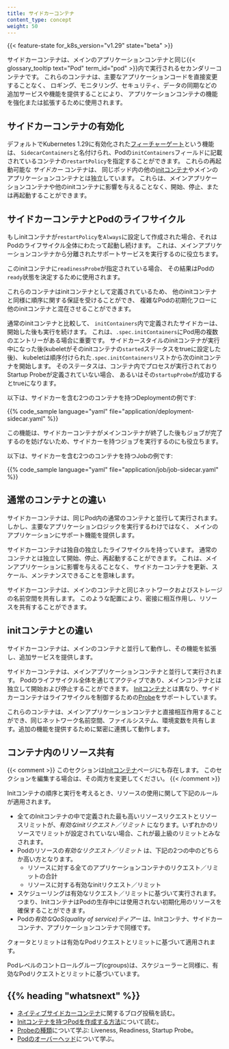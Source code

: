 ```yaml
---
title: サイドカーコンテナ
content_type: concept
weight: 50
---
```


<!-- overview -->
{{< feature-state for_k8s_version="v1.29" state="beta" >}}

サイドカーコンテナは、メインのアプリケーションコンテナと同じ{{< glossary_tooltip text="Pod" term_id="pod" >}}内で実行されるセカンダリーコンテナです。
これらのコンテナは、主要なアプリケーションコードを直接変更することなく、
ロギング、モニタリング、セキュリティ、データの同期などの追加サービスや機能を提供することにより、
アプリケーションコンテナの機能を強化または拡張するために使用されます。

<!-- body -->

## サイドカーコンテナの有効化

デフォルトでKubernetes 1.29に有効化された[フィーチャーゲート](/docs/reference/command-line-tools-reference/feature-gates/)という機能は、
`SidecarContainers`と名付けられ、Podの`initContainers`フィールドに記載されているコンテナの`restartPolicy`を指定することができます。
これらの再起動可能な _サイドカー_ コンテナは、
同じポッド内の他の[initコンテナ](/docs/concepts/workloads/pods/init-containers/)やメインのアプリケーションコンテナとは独立しています。
これらは、メインアプリケーションコンテナや他のinitコンテナに影響を与えることなく、開始、停止、または再起動することができます。

## サイドカーコンテナとPodのライフサイクル

もしinitコンテナが`restartPolicy`を`Always`に設定して作成された場合、それはPodのライフサイクル全体にわたって起動し続けます。
これは、メインアプリケーションコンテナから分離されたサポートサービスを実行するのに役立ちます。

このinitコンテナに`readinessProbe`が指定されている場合、
その結果はPodの`ready`状態を決定するために使用されます。

これらのコンテナはinitコンテナとして定義されているため、
他のinitコンテナと同様に順序に関する保証を受けることができ、
複雑なPodの初期化フローに他のinitコンテナと混在させることができます。

通常のinitコンテナと比較して、
`initContainers`内で定義されたサイドカーは、開始した後も実行を続けます。
これは、`.spec.initContainers`にPod用の複数のエントリーがある場合に重要です。
サイドカースタイルのinitコンテナが実行中になった後(kubeletがそのinitコンテナの`started`ステータスをtrueに設定した後)、
kubeletは順序付けられた`.spec.initContainers`リストから次のinitコンテナを開始します。
そのステータスは、コンテナ内でプロセスが実行されておりStartup Probeが定義されていない場合、
あるいはその`startupProbe`が成功するとtrueになります。

以下は、サイドカーを含む2つのコンテナを持つDeploymentの例です:

{{% code_sample language="yaml" file="application/deployment-sidecar.yaml" %}}

この機能は、サイドカーコンテナがメインコンテナが終了した後もジョブが完了するのを妨げないため、サイドカーを持つジョブを実行するのにも役立ちます。

以下は、サイドカーを含む2つのコンテナを持つJobの例です:

{{% code_sample language="yaml" file="application/job/job-sidecar.yaml" %}}

## 通常のコンテナとの違い

サイドカーコンテナは、同じPod内の通常のコンテナと並行して実行されます。
しかし、主要なアプリケーションロジックを実行するわけではなく、
メインのアプリケーションにサポート機能を提供します。

サイドカーコンテナは独自の独立したライフサイクルを持っています。
通常のコンテナとは独立して開始、停止、再起動することができます。
これは、メインアプリケーションに影響を与えることなく、
サイドカーコンテナを更新、スケール、メンテナンスできることを意味します。

サイドカーコンテナは、メインのコンテナと同じネットワークおよびストレージの名前空間を共有します。
このような配置により、密接に相互作用し、リソースを共有することができます。

## initコンテナとの違い

サイドカーコンテナは、メインのコンテナと並行して動作し、その機能を拡張し、追加サービスを提供します。

サイドカーコンテナは、メインアプリケーションコンテナと並行して実行されます。
Podのライフサイクル全体を通じてアクティブであり、メインコンテナとは独立して開始および停止することができます。
[Initコンテナ](/docs/concepts/workloads/pods/init-containers/)とは異なり、サイドカーコンテナはライフサイクルを制御するための[Probe](/docs/concepts/workloads/pods/pod-lifecycle/#types-of-probe)をサポートしています。

これらのコンテナは、メインアプリケーションコンテナと直接相互作用することができ、同じネットワーク名前空間、ファイルシステム、環境変数を共有します。追加の機能を提供するために緊密に連携して動作します。

## コンテナ内のリソース共有

{{< comment >}}
このセクションは[Initコンテナ](/docs/concepts/workloads/pods/init-containers/)ページにも存在します。
このセクションを編集する場合は、その両方を変更してください。
{{< /comment >}}

Initコンテナの順序と実行を考えるとき、リソースの使用に関して下記のルールが適用されます。

* 全てのInitコンテナの中で定義された最も高いリソースリクエストとリソースリミットが、*有効なinitリクエスト／リミット* になります。いずれかのリソースでリミットが設定されていない場合、これが最上級のリミットとみなされます。
* Podのリソースの*有効なリクエスト／リミット* は、下記の2つの中のどちらか高い方となります。
  * リソースに対する全てのアプリケーションコンテナのリクエスト／リミットの合計
  * リソースに対する有効なinitリクエスト／リミット
* スケジューリングは有効なリクエスト／リミットに基づいて実行されます。つまり、InitコンテナはPodの生存中には使用されない初期化用のリソースを確保することができます。
* Podの*有効なQoS(quality of service)ティアー* は、Initコンテナ、サイドカーコンテナ、アプリケーションコンテナで同様です。

クォータとリミットは有効なPodリクエストとリミットに基づいて適用されます。

Podレベルのコントロールグループ(cgroups)は、スケジューラーと同様に、有効なPodリクエストとリミットに基づいています。

## {{% heading "whatsnext" %}}

* [ネイティブサイドカーコンテナ](/blog/2023/08/25/native-sidecar-containers/)に関するブログ投稿を読む。
* [Initコンテナを持つPodを作成する方法](/docs/tasks/configure-pod-container/configure-pod-initialization/#create-a-pod-that-has-an-init-container)について読む。
* [Probeの種類](/docs/concepts/workloads/pods/pod-lifecycle/#types-of-probe)について学ぶ: Liveness, Readiness, Startup Probe。
* [Podのオーバーヘッド](/docs/concepts/scheduling-eviction/pod-overhead/)について学ぶ。
